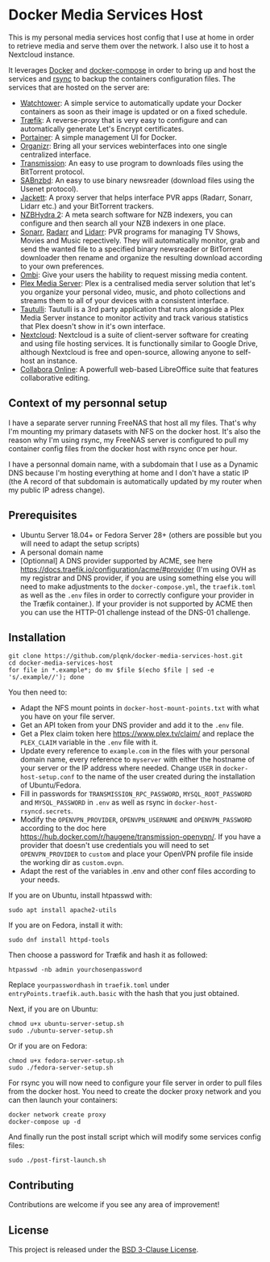 # Docker Media Services Host

This is my personal media services host config that I use at home in order to retrieve media and serve them over the network. I also use it to host a Nextcloud instance.

It leverages [Docker](https://www.docker.com/) and [docker-compose](https://docs.docker.com/compose/) in order to bring up and host the services and [rsync](https://rsync.samba.org/) to backup the containers configuration files. The services that are hosted on the server are:

- [Watchtower](https://github.com/v2tec/watchtower): A simple service to automatically update your Docker containers as soon as their image is updated or on a fixed schedule.
- [Træfik](https://traefik.io/): A reverse-proxy that is very easy to configure and can automatically generate Let's Encrypt certificates.
- [Portainer](https://www.portainer.io/): A simple management UI for Docker.
- [Organizr](https://github.com/causefx/Organizr): Bring all your services webinterfaces into one single centralized interface.
- [Transmission](https://transmissionbt.com/): An easy to use program to downloads files using the BitTorrent protocol.
- [SABnzbd](https://sabnzbd.org/): An easy to use binary newsreader (download files using the Usenet protocol).
- [Jackett](https://github.com/Jackett/Jackett): A proxy server that helps interface PVR apps (Radarr, Sonarr, Lidarr etc.) and your BitTorrent trackers.
- [NZBHydra 2](https://github.com/theotherp/nzbhydra2): A meta search software for NZB indexers, you can configure and then search all your NZB indexers in one place.
- [Sonarr](https://sonarr.tv/), [Radarr](https://radarr.video/) and [Lidarr](https://lidarr.audio/): PVR programs for managing TV Shows, Movies and Music repectively. They will automatically monitor, grab and send the wanted file to a specified binary newsreader or BitTorrent downloader then rename and organize the resulting download according to your own preferences.
- [Ombi](https://ombi.io/): Give your users the hability to request missing media content.
- [Plex Media Server](https://www.plex.tv/): Plex is a centralised media server solution that let's you organize your personal video, music, and photo collections and streams them to all of your devices with a consistent interface.
- [Tautulli](https://tautulli.com/): Tautulli is a 3rd party application that runs alongside a Plex Media Server instance to monitor activity and track various statistics that Plex doesn't show in it's own interface.
- [Nextcloud](https://nextcloud.com/): Nextcloud is a suite of client-server software for creating and using file hosting services. It is functionally similar to Google Drive, although Nextcloud is free and open-source, allowing anyone to self-host an instance.
- [Collabora Online](https://www.collaboraoffice.com/collabora-online/): A powerfull web-based LibreOffice suite that features collaborative editing.

## Context of my personnal setup

I have a separate server running FreeNAS that host all my files. That's why I'm mounting my primary datasets with NFS on the docker host. It's also the reason why I'm using rsync, my FreeNAS server is configured to pull my container config files from the docker host with rsync once per hour.

I have a personnal domain name, with a subdomain that I use as a Dynamic DNS because I'm hosting everything at home and I don't have a static IP (the A record of that subdomain is automatically updated by my router when my public IP adress change).

## Prerequisites

- Ubuntu Server 18.04+ or Fedora Server 28+ (others are possible but you will need to adapt the setup scripts)
- A personal domain name
- [Optionnal] A DNS provider supported by ACME, see here https://docs.traefik.io/configuration/acme/#provider (I'm using OVH as my registrar and DNS provider, if you are using something else you will need to make adjustments to the `docker-compose.yml`, the `traefik.toml` as well as the `.env` files in order to correctly configure your provider in the Træfik container.). If your provider is not supported by ACME then you can use the HTTP-01 challenge instead of the DNS-01 challenge.

## Installation

```shell-script
git clone https://github.com/plqnk/docker-media-services-host.git
cd docker-media-services-host
for file in *.example*; do mv $file $(echo $file | sed -e 's/.example//'); done
```
You then need to:

- Adapt the NFS mount points in `docker-host-mount-points.txt` with what you have on your file server.
- Get an API token from your DNS provider and add it to the `.env` file.
- Get a Plex claim token here https://www.plex.tv/claim/ and replace the `PLEX_CLAIM` variable in the `.env` file with it.
- Update every reference to `example.com` in the files with your personal domain name, every reference to `myserver` with either the hostname of your server or the IP address where needed. Change `USER` in `docker-host-setup.conf` to the name of the user created during the installation of Ubuntu/Fedora.
- Fill in passwords for `TRANSMISSION_RPC_PASSWORD`, `MYSQL_ROOT_PASSWORD` and `MYSQL_PASSWORD` in `.env` as well as rsync in `docker-host-rsyncd.secrets`.
- Modify the `OPENVPN_PROVIDER`, `OPENVPN_USERNAME` and `OPENVPN_PASSWORD` according to the doc here https://hub.docker.com/r/haugene/transmission-openvpn/. If you have a provider that doesn't use credentials you will need to set `OPENVPN_PROVIDER` to `custom` and place your OpenVPN profile file inside the working dir as `custom.ovpn`.
- Adapt the rest of the variables in .env and other conf files according to your needs.

If you are on Ubuntu, install htpasswd with:
```shell-script
sudo apt install apache2-utils
```
If you are on Fedora, install it with:
```shell-script
sudo dnf install httpd-tools
```
Then choose a password for Træfik and hash it as followed:
```shell-script
htpasswd -nb admin yourchosenpassword
```
Replace `yourpasswordhash` in `traefik.toml` under `entryPoints.traefik.auth.basic` with the hash that you just obtained.

Next, if you are on Ubuntu:
```shell-script
chmod u+x ubuntu-server-setup.sh
sudo ./ubuntu-server-setup.sh
```
Or if you are on Fedora:
```shell-script
chmod u+x fedora-server-setup.sh
sudo ./fedora-server-setup.sh
```
For rsync you will now need to configure your file server in order to pull files from the docker host.
You need to create the docker proxy network and you can then launch your containers:
```shell-script
docker network create proxy
docker-compose up -d
```
And finally run the post install script which will modify some services config files:
```shell-script
sudo ./post-first-launch.sh
```

## Contributing

Contributions are welcome if you see any area of improvement!

## License

This project is released under the [BSD 3-Clause License](https://opensource.org/licenses/BSD-3-Clause).